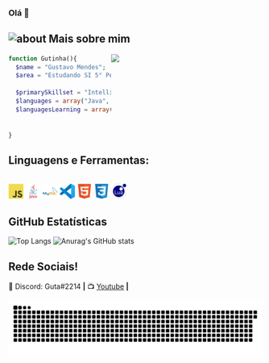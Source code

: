 ### Olá 👋

## <img width="45" alt="about" src="https://raw.github.com/elizarov/elizarov/master/about.png"> Mais sobre mim

<img align="right" width="300" src="https://i2.wp.com/allhtaccess.info/wp-content/uploads/2018/03/programming.gif?fit=1281%2C716&ssl=1" />

```php
function Gutinha(){
  $name = "Gustavo Mendes";
  $area = "Estudando SI 5° Período";
 
  $primarySkillset = "IntelliJ, MYSQL, SQL";
  $languages = array("Java", "JavaScript", "LUA");
  $languagesLearning = array("C#");
  

}
```

## **Linguagens e Ferramentas:**  
<div style="display: inline_block"><br>
<code><img height="30" src="https://raw.githubusercontent.com/devicons/devicon/master/icons/javascript/javascript-original.svg"></code>
<code><img height="30" src="https://raw.githubusercontent.com/devicons/devicon/master/icons/java/java-original-wordmark.svg"></code>
<code><img height="30" src="https://raw.githubusercontent.com/devicons/devicon/master/icons/mysql/mysql-original-wordmark.svg"></code>
<code><img height="30" src="https://raw.githubusercontent.com/devicons/devicon/master/icons/vscode/vscode-original.svg"></code>
<code><img height="30" src="https://raw.githubusercontent.com/devicons/devicon/master/icons/html5/html5-original.svg"></code>
<code><img height="30" src="https://raw.githubusercontent.com/devicons/devicon/master/icons/css3/css3-original.svg"></code>
<code><img height="30" src="https://raw.githubusercontent.com/devicons/devicon/master/icons/lua/lua-original-wordmark.svg"></code>
</div>


## **GitHub Estatísticas**

![Top Langs](https://github-readme-stats-gutinha.vercel.app/api/top-langs/?username=gutinha&layout=compact&theme=dracula)
![Anurag's GitHub stats](https://github-readme-stats-gutinha.vercel.app/api?username=gutinha&theme=dracula&show_icons=true)

## **Rede Sociais!**
[youtube]: https://www.youtube.com/c/GutaxavierGraphics
🏡 Discord: Guta#2214 **|** 
📺 [Youtube][youtube] **|** 

![Snake animation](https://github.com/gutinha/gutinha/blob/output/github-contribution-grid-snake.svg)
